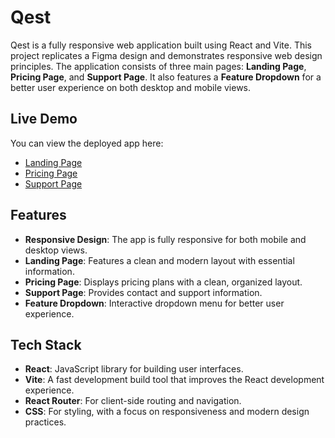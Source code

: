 # Qest

Qest is a fully responsive web application built using React and Vite. This project replicates a Figma design and demonstrates responsive web design principles. The application consists of three main pages: **Landing Page**, **Pricing Page**, and **Support Page**. It also features a **Feature Dropdown** for a better user experience on both desktop and mobile views.

## Live Demo

You can view the deployed app here:
- [Landing Page](https://kalpanabharath.github.io/Qest/)
- [Pricing Page](https://kalpanabharath.github.io/Qest/Pricing)
- [Support Page](https://kalpanabharath.github.io/Qest/Solutions)

## Features

- **Responsive Design**: The app is fully responsive for both mobile and desktop views.
- **Landing Page**: Features a clean and modern layout with essential information.
- **Pricing Page**: Displays pricing plans with a clean, organized layout.
- **Support Page**: Provides contact and support information.
- **Feature Dropdown**: Interactive dropdown menu for better user experience.

## Tech Stack

- **React**: JavaScript library for building user interfaces.
- **Vite**: A fast development build tool that improves the React development experience.
- **React Router**: For client-side routing and navigation.
- **CSS**: For styling, with a focus on responsiveness and modern design practices.
